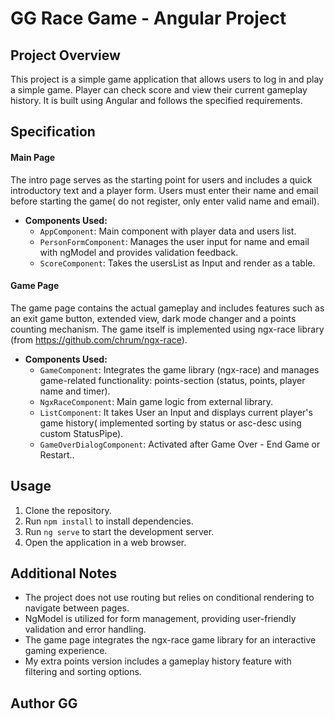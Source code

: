 # GG Race Game - Angular Project

## Project Overview

This project is a simple game application that allows users to log in and play a simple game. Player can check score and view their current gameplay history. It is built using Angular and follows the specified requirements.

## Specification

#### Main Page

The intro page serves as the starting point for users and includes a quick introductory text and a player form. Users must enter their name and email before starting the game( do not register, only enter valid name and email).

- **Components Used:**
  - `AppComponent`: Main component with player data and users list.
  - `PersonFormComponent`: Manages the user input for name and email with ngModel and provides validation feedback.
  - `ScoreComponent`: Takes the usersList as Input and render as a table.

#### Game Page

The game page contains the actual gameplay and includes features such as an exit game button, extended view, dark mode changer and a points counting mechanism. The game itself is implemented using ngx-race library (from https://github.com/chrum/ngx-race).

- **Components Used:**
  - `GameComponent`: Integrates the game library (ngx-race) and manages game-related functionality: points-section (status, points, player name and timer).
  - `NgxRaceComponent`: Main game logic from external library.
  - `ListComponent`: It takes User an Input and displays current player's game history( implemented sorting by status or asc-desc using custom StatusPipe).
  - `GameOverDialogComponent`: Activated after Game Over - End Game or Restart..

## Usage

1. Clone the repository.
2. Run `npm install` to install dependencies.
3. Run `ng serve` to start the development server.
4. Open the application in a web browser.

## Additional Notes

- The project does not use routing but relies on conditional rendering to navigate between pages.
- NgModel is utilized for form management, providing user-friendly validation and error handling.
- The game page integrates the ngx-race game library for an interactive gaming experience.
- My extra points version includes a gameplay history feature with filtering and sorting options.

## Author GG
